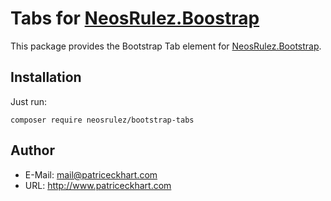 # Tabs for [NeosRulez.Boostrap](https://github.com/patriceckhart/NeosRulez.Bootstrap)

This package provides the Bootstrap Tab element for [NeosRulez.Bootstrap](https://github.com/patriceckhart/NeosRulez.Bootstrap).


## Installation

Just run:

```
composer require neosrulez/bootstrap-tabs
```

## Author

* E-Mail: mail@patriceckhart.com
* URL: http://www.patriceckhart.com
